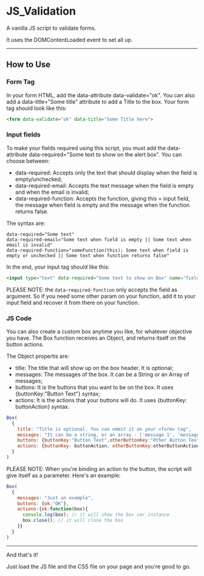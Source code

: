 # JS_Validation
A vanilla JS script to validate  forms. 

It uses the DOMContentLoaded event to set all up.

---


## How to Use


### Form Tag

In your form HTML, add the data-attribute data-validate="ok". You can also add a data-title="Some title" attribute to add a Title to the box. 
Your form tag should look like this: 
```html
<form data-validate="ok" data-title="Some Title here">
```

### Input fields 

To make your fields required using this script, you must add the data-attribute data-required="Some text to show on the alert box". You can choose between: 

* data-required: Accepts only the text that should display when the field is empty/unchecked;
* data-required-email: Accepts the text message when the field is empty and when the email is invalid;
* data-required-function: Accepts the function, giving this = input field, the message when field is empty and the message when the function returns false.

The syntax are:
``` 
data-required="Some text" 
data-required-email="Some text when field is empty || Some text when email is invalid" 
data-required-function="someFunction(this); Some text when field is empty or unchecked || Some text when function returns false"
``` 

In the end, your input tag should like this: 
```html
<input type="text" data-required="Some text to show on Box" name="fieldName" />
```

PLEASE NOTE: the ``` data-required-function ``` only accepts the field as argument. So if you need some other param on your function, add it to your input field and recover it from there on your function. 

### JS Code

You can also create a custom box anytime you like, for whatever objective you have. The Box function receives an Object, and returns itself on the button actions. 

The Object propertis are: 
* title: The title that will show up on the box header. It is optional;
* messages: The messages of the box. It can be a String or an Array of messages;
* buttons: It is the buttons that you want to be on the box. It uses {buttonKey:"Button Text"} syntax;
* actions: It is the actions that your buttons will do. It uses {buttonKey: buttonAction} syntax.


```javascript
Box(
  {
    title: "Title is optional. You can ommit it on your <form> tag",
    messages: "It can be a string, or an array - ['message 1', 'message 2']",
    buttons: {buttonKey:"Button Text",otherButtonKey:"Other Button Text"},
    actions: {buttonKey: buttonAction, otherButtonKey:otherButtonAction}
  }
)
```

PLEASE NOTE: When you're binding an action to the button, the script will give itself as a parameter. Here's an example:
```javascript
Box(
  {
    messages: "Just an example",
    buttons: {ok:"OK"},
    actions:{ok:function(box){
      console.log(box); // it will show the box var instance
      box.close(); // it will close the box
    }}
  }
)
```

---



And that's it! 

Just load the JS file and the CSS file on your page and you're good to go. 
